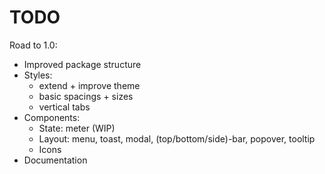 # TODO

Road to 1.0:

- Improved package structure
- Styles:
  - extend + improve theme
  - basic spacings + sizes
  - vertical tabs
- Components:
  - State: meter (WIP)
  - Layout: menu, toast, modal, (top/bottom/side)-bar, popover, tooltip
  - Icons
- Documentation
